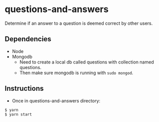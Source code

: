 # questions-and-answers
Determine if an answer to a question is deemed correct by other users.

## Dependencies
- Node
- Mongodb
  * Need to create a local db called questions with collection named questions.
  * Then make sure mongodb is running with `sudo mongod`.

## Instructions
- Once in questions-and-answers directory:
```
$ yarn
$ yarn start
```